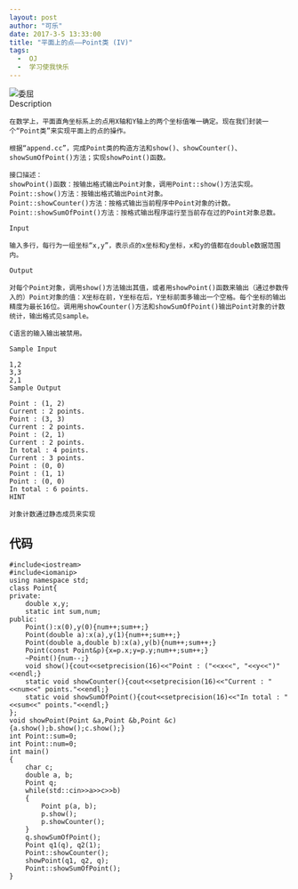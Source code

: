 ```yaml
---
layout: post
author: "可乐"
date: 2017-3-5 13:33:00
title: "平面上的点——Point类 (IV)"
tags: 
  -  OJ
  -  学习使我快乐
---
```

![委屈](./img/委屈.jpeg)  
	 Description
	
	在数学上，平面直角坐标系上的点用X轴和Y轴上的两个坐标值唯一确定。现在我们封装一个“Point类”来实现平面上的点的操作。
	
	根据“append.cc”，完成Point类的构造方法和show()、showCounter()、showSumOfPoint()方法；实现showPoint()函数。
	
	接口描述：
	showPoint()函数：按输出格式输出Point对象，调用Point::show()方法实现。
	Point::show()方法：按输出格式输出Point对象。
	Point::showCounter()方法：按格式输出当前程序中Point对象的计数。
	Point::showSumOfPoint()方法：按格式输出程序运行至当前存在过的Point对象总数。
	
	Input
	
	输入多行，每行为一组坐标“x,y”，表示点的x坐标和y坐标，x和y的值都在double数据范围内。
	
	Output
	
	对每个Point对象，调用show()方法输出其值，或者用showPoint()函数来输出（通过参数传入的）Point对象的值：X坐标在前，Y坐标在后，Y坐标前面多输出一个空格。每个坐标的输出精度为最长16位。调用用showCounter()方法和showSumOfPoint()输出Point对象的计数统计，输出格式见sample。
	
	C语言的输入输出被禁用。
	
	Sample Input
	
	1,2
	3,3
	2,1
	Sample Output
	
	Point : (1, 2)
	Current : 2 points.
	Point : (3, 3)
	Current : 2 points.
	Point : (2, 1)
	Current : 2 points.
	In total : 4 points.
	Current : 3 points.
	Point : (0, 0)
	Point : (1, 1)
	Point : (0, 0)
	In total : 6 points.
	HINT
	
	对象计数通过静态成员来实现

## 代码
	#include<iostream>
	#include<iomanip>
	using namespace std;
	class Point{
	private:
	    double x,y;
	    static int sum,num;
	public:
	    Point():x(0),y(0){num++;sum++;}
	    Point(double a):x(a),y(1){num++;sum++;}
	    Point(double a,double b):x(a),y(b){num++;sum++;}
	    Point(const Point&p){x=p.x;y=p.y;num++;sum++;}
	    ~Point(){num--;}
	    void show(){cout<<setprecision(16)<<"Point : ("<<x<<", "<<y<<")"<<endl;}
	    static void showCounter(){cout<<setprecision(16)<<"Current : "<<num<<" points."<<endl;}
	    static void showSumOfPoint(){cout<<setprecision(16)<<"In total : "<<sum<<" points."<<endl;}
	};
	void showPoint(Point &a,Point &b,Point &c){a.show();b.show();c.show();}
	int Point::sum=0;
	int Point::num=0;
	int main()
	{
	    char c;
	    double a, b;
	    Point q;
	    while(std::cin>>a>>c>>b)
	    {
	        Point p(a, b);
	        p.show();
	        p.showCounter();
	    }
	    q.showSumOfPoint();
	    Point q1(q), q2(1);
	    Point::showCounter();
	    showPoint(q1, q2, q);
	    Point::showSumOfPoint();
	}